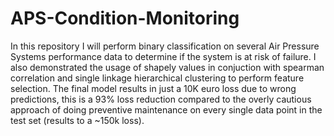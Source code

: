 # APS-Condition-Monitoring
In this repository I will perform binary classification on several Air Pressure Systems performance data to determine if the system is at risk of failure. I also demonstrated the usage of shapely values in conjuction with spearman correlation and single linkage hierarchical clustering to perform feature selection. The final model results in just a 10K euro loss due to wrong predictions, this is a 93% loss reduction compared to the overly cautious approach of doing preventive maintenance on every single data point in the test set (results to a ~150k loss).
